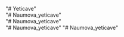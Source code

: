 "# Yeticave"  
"# Naumova_yeticave"  
"# Naumova_yeticave"  
"# Naumova_yeticave" 
"# Naumova_yeticave" 
